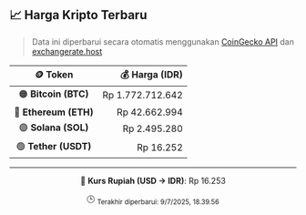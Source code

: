 

<!-- HARGA_KRIPTO -->
## 📈 Harga Kripto Terbaru

> Data ini diperbarui secara otomatis menggunakan [CoinGecko API](https://www.coingecko.com/) dan [exchangerate.host](https://exchangerate.host/)

<div align="center">

| 🪙 Token | 💰 Harga (IDR) |
|:------:|---------------:|
| 🟠 **Bitcoin (BTC)**   | Rp 1.772.712.642 |
| 🔵 **Ethereum (ETH)**  | Rp 42.662.994 |
| 🟣 **Solana (SOL)**    | Rp 2.495.280 |
| 🟢 **Tether (USDT)**   | Rp 16.252 |

---

💱 **Kurs Rupiah (USD → IDR)**: Rp 16.253

🕒 <sub>Terakhir diperbarui: 9/7/2025, 18.39.56</sub>

</div>
<!-- /HARGA_KRIPTO -->